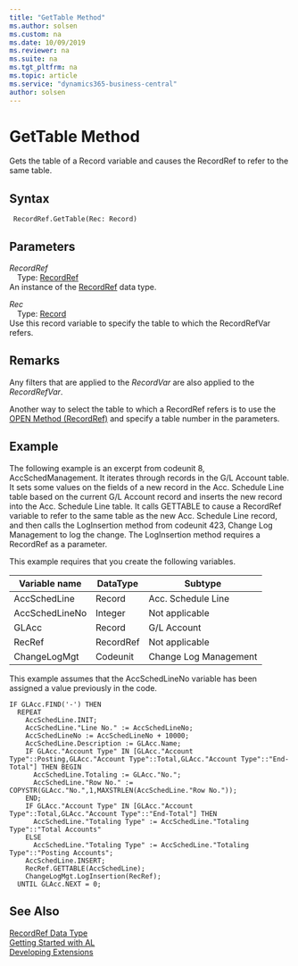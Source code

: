 ```yaml
---
title: "GetTable Method"
ms.author: solsen
ms.custom: na
ms.date: 10/09/2019
ms.reviewer: na
ms.suite: na
ms.tgt_pltfrm: na
ms.topic: article
ms.service: "dynamics365-business-central"
author: solsen
---
```

[//]: # (START>DO_NOT_EDIT)
[//]: # (IMPORTANT:Do not edit any of the content between here and the END>DO_NOT_EDIT.)
[//]: # (Any modifications should be made in the .xml files in the ModernDev repo.)
# GetTable Method
Gets the table of a Record variable and causes the RecordRef to refer to the same table.


## Syntax
```
 RecordRef.GetTable(Rec: Record)
```
## Parameters
*RecordRef*  
&emsp;Type: [RecordRef](recordref-data-type.md)  
An instance of the [RecordRef](recordref-data-type.md) data type.  

*Rec*  
&emsp;Type: [Record](../record/record-data-type.md)  
Use this record variable to specify the table to which the RecordRefVar refers.  



[//]: # (IMPORTANT: END>DO_NOT_EDIT)

## Remarks  
 Any filters that are applied to the *RecordVar* are also applied to the *RecordRefVar*.  
  
 Another way to select the table to which a RecordRef refers is to use the [OPEN Method \(RecordRef\)](recordref-open-method.md) and specify a table number in the parameters.  
  
## Example  
 The following example is an excerpt from codeunit 8, AccSchedManagement. It iterates through records in the G/L Account table. It sets some values on the fields of a new record in the Acc. Schedule Line table based on the current G/L Account record and inserts the new record into the Acc. Schedule Line table. It calls GETTABLE to cause a RecordRef variable to refer to the same table as the new Acc. Schedule Line record, and then calls the LogInsertion method from codeunit 423, Change Log Management to log the change. The LogInsertion method requires a RecordRef as a parameter.  
  
 This example requires that you create the following variables.  
  
|Variable name|DataType|Subtype|  
|-------------------|--------------|-------------|  
|AccSchedLine|Record|Acc. Schedule Line|  
|AccSchedLineNo|Integer|Not applicable|  
|GLAcc|Record|G/L Account|  
|RecRef|RecordRef|Not applicable|  
|ChangeLogMgt|Codeunit|Change Log Management|  
  
 This example assumes that the AccSchedLineNo variable has been assigned a value previously in the code.  
  
```  
IF GLAcc.FIND('-') THEN  
  REPEAT  
    AccSchedLine.INIT;  
    AccSchedLine."Line No." := AccSchedLineNo;  
    AccSchedLineNo := AccSchedLineNo + 10000;  
    AccSchedLine.Description := GLAcc.Name;  
    IF GLAcc."Account Type" IN [GLAcc."Account Type"::Posting,GLAcc."Account Type"::Total,GLAcc."Account Type"::"End-Total"] THEN BEGIN  
      AccSchedLine.Totaling := GLAcc."No.";  
      AccSchedLine."Row No." := COPYSTR(GLAcc."No.",1,MAXSTRLEN(AccSchedLine."Row No."));  
    END;  
    IF GLAcc."Account Type" IN [GLAcc."Account Type"::Total,GLAcc."Account Type"::"End-Total"] THEN  
      AccSchedLine."Totaling Type" := AccSchedLine."Totaling Type"::"Total Accounts"  
    ELSE  
      AccSchedLine."Totaling Type" := AccSchedLine."Totaling Type"::"Posting Accounts";  
    AccSchedLine.INSERT;  
    RecRef.GETTABLE(AccSchedLine);  
    ChangeLogMgt.LogInsertion(RecRef);  
  UNTIL GLAcc.NEXT = 0;  
```  

## See Also
[RecordRef Data Type](recordref-data-type.md)  
[Getting Started with AL](../../devenv-get-started.md)  
[Developing Extensions](../../devenv-dev-overview.md)